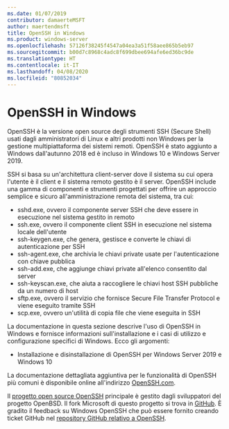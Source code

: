 ```yaml
---
ms.date: 01/07/2019
contributor: damaerteMSFT
author: maertendmsft
title: OpenSSH in Windows
ms.product: windows-server
ms.openlocfilehash: 57126f38245f4547a04ea3a51f58aee865b5eb97
ms.sourcegitcommit: b00d7c8968c4adc8f699dbee694afe6ed36bc9de
ms.translationtype: HT
ms.contentlocale: it-IT
ms.lasthandoff: 04/08/2020
ms.locfileid: "80852034"
---
```

# <a name="openssh-in-windows"></a>OpenSSH in Windows

OpenSSH è la versione open source degli strumenti SSH (Secure Shell) usati dagli amministratori di Linux e altri prodotti non Windows per la gestione multipiattaforma dei sistemi remoti. OpenSSH è stato aggiunto a Windows dall'autunno 2018 ed è incluso in Windows 10 e Windows Server 2019. 

SSH si basa su un'architettura client-server dove il sistema su cui opera l'utente è il client e il sistema remoto gestito è il server. OpenSSH include una gamma di componenti e strumenti progettati per offrire un approccio semplice e sicuro all'amministrazione remota del sistema, tra cui:

* sshd.exe, ovvero il componente server SSH che deve essere in esecuzione nel sistema gestito in remoto 
* ssh.exe, ovvero il componente client SSH in esecuzione nel sistema locale dell'utente
* ssh-keygen.exe, che genera, gestisce e converte le chiavi di autenticazione per SSH 
* ssh-agent.exe, che archivia le chiavi private usate per l'autenticazione con chiave pubblica
* ssh-add.exe, che aggiunge chiavi private all'elenco consentito dal server
* ssh-keyscan.exe, che aiuta a raccogliere le chiavi host SSH pubbliche da un numero di host
* sftp.exe, ovvero il servizio che fornisce Secure File Transfer Protocol e viene eseguito tramite SSH
* scp.exe, ovvero un'utilità di copia file che viene eseguita in SSH

La documentazione in questa sezione descrive l'uso di OpenSSH in Windows e fornisce informazioni sull'installazione e i casi di utilizzo e configurazione specifici di Windows. Ecco gli argomenti:
* Installazione e disinstallazione di OpenSSH per Windows Server 2019 e Windows 10

La documentazione dettagliata aggiuntiva per le funzionalità di OpenSSH più comuni è disponibile online all'indirizzo [OpenSSH.com](https://www.openssh.com/manual.html). 

Il [progetto open source OpenSSH](https://www.openssh.com) principale è gestito dagli sviluppatori del progetto OpenBSD. Il fork Microsoft di questo progetto si trova in [GitHub](https://github.com/PowerShell/openssh-portable).
È gradito il feedback su Windows OpenSSH che può essere fornito creando ticket GitHub nel [repository GitHub relativo a OpenSSH](https://github.com/PowerShell/openssh-portable). 
